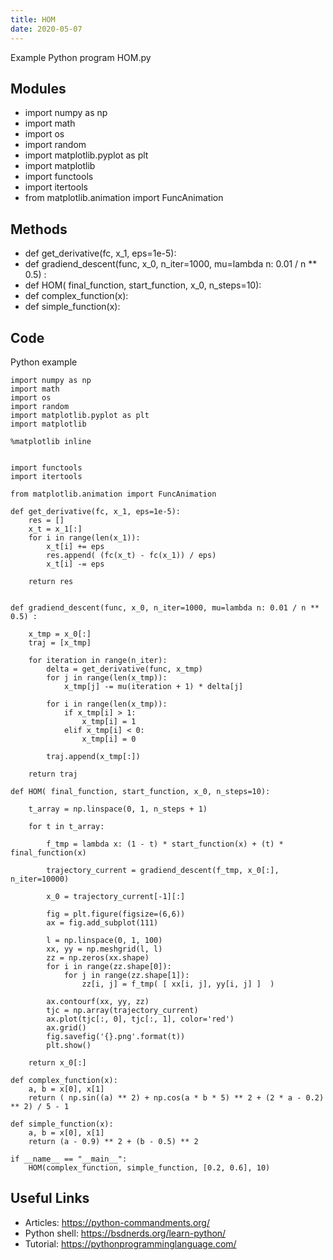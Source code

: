 ```yaml
---
title: HOM
date: 2020-05-07
---
```

Example Python program HOM.py

## Modules

* import numpy as np
* import math
* import os
* import random
* import matplotlib.pyplot as plt
* import matplotlib
* import functools
* import itertools
* from matplotlib.animation import FuncAnimation

## Methods

* def get_derivative(fc, x_1, eps=1e-5):
* def gradiend_descent(func, x_0, n_iter=1000, mu=lambda n: 0.01 / n ** 0.5) :
* def HOM( final_function, start_function, x_0, n_steps=10):
* def complex_function(x):
* def simple_function(x):

## Code

Python example

    import numpy as np
    import math
    import os
    import random
    import matplotlib.pyplot as plt
    import matplotlib
     
    %matplotlib inline
     
     
    import functools
    import itertools
     
    from matplotlib.animation import FuncAnimation
     
    def get_derivative(fc, x_1, eps=1e-5):
        res = []
        x_t = x_1[:]
        for i in range(len(x_1)):
            x_t[i] += eps
            res.append( (fc(x_t) - fc(x_1)) / eps)
            x_t[i] -= eps
       
        return res
     
     
    def gradiend_descent(func, x_0, n_iter=1000, mu=lambda n: 0.01 / n ** 0.5) :
       
        x_tmp = x_0[:]
        traj = [x_tmp]
       
        for iteration in range(n_iter):
            delta = get_derivative(func, x_tmp)
            for j in range(len(x_tmp)):
                x_tmp[j] -= mu(iteration + 1) * delta[j]
           
            for i in range(len(x_tmp)):
                if x_tmp[i] > 1:
                    x_tmp[i] = 1
                elif x_tmp[i] < 0:
                    x_tmp[i] = 0
           
            traj.append(x_tmp[:])
           
        return traj
     
    def HOM( final_function, start_function, x_0, n_steps=10):
       
        t_array = np.linspace(0, 1, n_steps + 1)
     
        for t in t_array:
           
            f_tmp = lambda x: (1 - t) * start_function(x) + (t) * final_function(x)
           
            trajectory_current = gradiend_descent(f_tmp, x_0[:], n_iter=10000)
                                                 
            x_0 = trajectory_current[-1][:]
           
            fig = plt.figure(figsize=(6,6))
            ax = fig.add_subplot(111)
           
            l = np.linspace(0, 1, 100)
            xx, yy = np.meshgrid(l, l)
            zz = np.zeros(xx.shape)
            for i in range(zz.shape[0]):
                for j in range(zz.shape[1]):
                    zz[i, j] = f_tmp( [ xx[i, j], yy[i, j] ]  )
           
            ax.contourf(xx, yy, zz)
            tjc = np.array(trajectory_current)
            ax.plot(tjc[:, 0], tjc[:, 1], color='red')
            ax.grid()
            fig.savefig('{}.png'.format(t))
            plt.show()
           
        return x_0[:]
     
    def complex_function(x):
        a, b = x[0], x[1]
        return ( np.sin((a) ** 2) + np.cos(a * b * 5) ** 2 + (2 * a - 0.2) ** 2) / 5 - 1
     
    def simple_function(x):
        a, b = x[0], x[1]
        return (a - 0.9) ** 2 + (b - 0.5) ** 2
       
    if __name__ == "__main__":
        HOM(complex_function, simple_function, [0.2, 0.6], 10)

## Useful Links

- Articles: https://python-commandments.org/
- Python shell: https://bsdnerds.org/learn-python/
- Tutorial: https://pythonprogramminglanguage.com/
